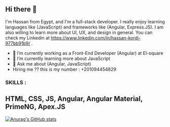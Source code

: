 ## Hi there 👋

I'm Hassan from Egypt, and I'm a full-stack developer. I really enjoy learning languages like (JavaScript) and frameworks like (Angular, Express.JS). I am also willing to learn more about UI, UX, and design in general. You can check my Linkedin at https://www.linkedin.com/in/hassan-kordi-977bb91b9/ .

- 🔭 I’m currently working as a Front-End Developer (Angular) at El-square
- 🌱 I’m currently learning more about JavaScript
- 💬 Ask me about (Angular, JavaScript)
- Hiring me ?? this is my number : +201094454829 

### SKILLS :
## HTML, CSS, JS, Angular, Angular Material, PrimeNG, Apex.JS



[![Anurag's GitHub stats](https://github-readme-stats.vercel.app/api?username=hassankordi)](https://github.com/anuraghazra/github-readme-stats)


